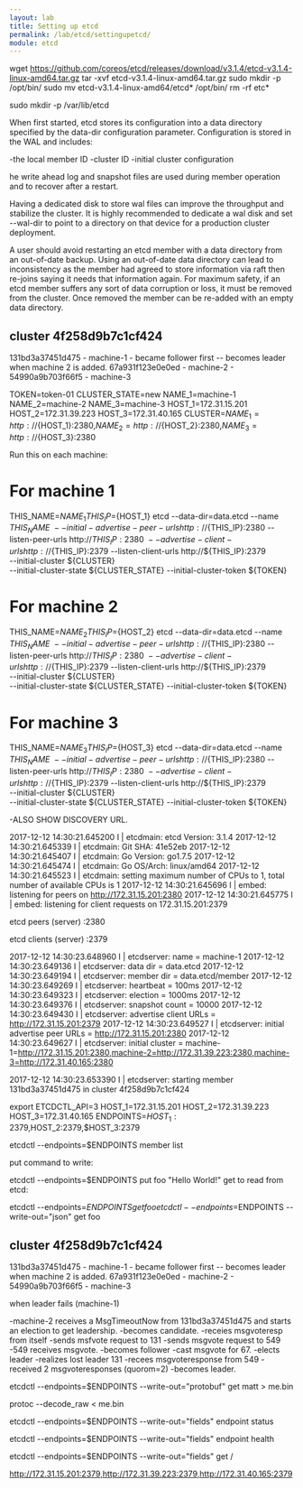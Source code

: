 ```yaml
---
layout: lab
title: Setting up etcd
permalink: /lab/etcd/settingupetcd/
module: etcd
---
```



wget https://github.com/coreos/etcd/releases/download/v3.1.4/etcd-v3.1.4-linux-amd64.tar.gz
tar -xvf etcd-v3.1.4-linux-amd64.tar.gz
sudo mkdir -p /opt/bin/
sudo mv etcd-v3.1.4-linux-amd64/etcd* /opt/bin/
rm -rf etc*

sudo mkdir -p /var/lib/etcd



When first started, etcd stores its configuration into a data directory specified by the data-dir configuration parameter. Configuration is stored in the WAL and includes:

-the local member ID
-cluster ID
-initial cluster configuration

he write ahead log and snapshot files are used during member operation and to recover after a restart.

Having a dedicated disk to store wal files can improve the throughput and stabilize the cluster. It is highly recommended to dedicate a wal disk and set --wal-dir to point to a directory on that device for a production cluster deployment.


A user should avoid restarting an etcd member with a data directory from an out-of-date backup. Using an out-of-date data directory can lead to inconsistency as the member had agreed to store information via raft then re-joins saying it needs that information again. For maximum safety, if an etcd member suffers any sort of data corruption or loss, it must be removed from the cluster. Once removed the member can be re-added with an empty data directory.



cluster 4f258d9b7c1cf424
------------------------------------
131bd3a37451d475 - machine-1   - became follower first -- becomes leader when machine 2 is added.
67a931f123e0e0ed - machine-2 -
54990a9b703f66f5 - machine-3








TOKEN=token-01
CLUSTER_STATE=new
NAME_1=machine-1
NAME_2=machine-2
NAME_3=machine-3
HOST_1=172.31.15.201
HOST_2=172.31.39.223
HOST_3=172.31.40.165
CLUSTER=${NAME_1}=http://${HOST_1}:2380,${NAME_2}=http://${HOST_2}:2380,${NAME_3}=http://${HOST_3}:2380




Run this on each machine:

# For machine 1
THIS_NAME=${NAME_1}
THIS_IP=${HOST_1}
etcd --data-dir=data.etcd --name ${THIS_NAME} \
	--initial-advertise-peer-urls http://${THIS_IP}:2380 --listen-peer-urls http://${THIS_IP}:2380 \
	--advertise-client-urls http://${THIS_IP}:2379 --listen-client-urls http://${THIS_IP}:2379 \
	--initial-cluster ${CLUSTER} \
	--initial-cluster-state ${CLUSTER_STATE} --initial-cluster-token ${TOKEN}

# For machine 2
THIS_NAME=${NAME_2}
THIS_IP=${HOST_2}
etcd --data-dir=data.etcd --name ${THIS_NAME} \
	--initial-advertise-peer-urls http://${THIS_IP}:2380 --listen-peer-urls http://${THIS_IP}:2380 \
	--advertise-client-urls http://${THIS_IP}:2379 --listen-client-urls http://${THIS_IP}:2379 \
	--initial-cluster ${CLUSTER} \
	--initial-cluster-state ${CLUSTER_STATE} --initial-cluster-token ${TOKEN}

# For machine 3
THIS_NAME=${NAME_3}
THIS_IP=${HOST_3}
etcd --data-dir=data.etcd --name ${THIS_NAME} \
	--initial-advertise-peer-urls http://${THIS_IP}:2380 --listen-peer-urls http://${THIS_IP}:2380 \
	--advertise-client-urls http://${THIS_IP}:2379 --listen-client-urls http://${THIS_IP}:2379 \
	--initial-cluster ${CLUSTER} \
	--initial-cluster-state ${CLUSTER_STATE} --initial-cluster-token ${TOKEN}




-ALSO SHOW DISCOVERY URL.



2017-12-12 14:30:21.645200 I | etcdmain: etcd Version: 3.1.4
2017-12-12 14:30:21.645339 I | etcdmain: Git SHA: 41e52eb
2017-12-12 14:30:21.645407 I | etcdmain: Go Version: go1.7.5
2017-12-12 14:30:21.645474 I | etcdmain: Go OS/Arch: linux/amd64
2017-12-12 14:30:21.645523 I | etcdmain: setting maximum number of CPUs to 1, total number of available CPUs is 1
2017-12-12 14:30:21.645696 I | embed: listening for peers on http://172.31.15.201:2380
2017-12-12 14:30:21.645775 I | embed: listening for client requests on 172.31.15.201:2379




etcd peers (server) :2380


etcd clients (server) :2379



2017-12-12 14:30:23.648960 I | etcdserver: name = machine-1
2017-12-12 14:30:23.649136 I | etcdserver: data dir = data.etcd
2017-12-12 14:30:23.649194 I | etcdserver: member dir = data.etcd/member
2017-12-12 14:30:23.649269 I | etcdserver: heartbeat = 100ms
2017-12-12 14:30:23.649323 I | etcdserver: election = 1000ms
2017-12-12 14:30:23.649376 I | etcdserver: snapshot count = 10000
2017-12-12 14:30:23.649430 I | etcdserver: advertise client URLs = http://172.31.15.201:2379
2017-12-12 14:30:23.649527 I | etcdserver: initial advertise peer URLs = http://172.31.15.201:2380
2017-12-12 14:30:23.649627 I | etcdserver: initial cluster = machine-1=http://172.31.15.201:2380,machine-2=http://172.31.39.223:2380,machine-3=http://172.31.40.165:2380




2017-12-12 14:30:23.653390 I | etcdserver: starting member 131bd3a37451d475 in cluster 4f258d9b7c1cf424



export ETCDCTL_API=3
HOST_1=172.31.15.201
HOST_2=172.31.39.223
HOST_3=172.31.40.165
ENDPOINTS=$HOST_1:2379,$HOST_2:2379,$HOST_3:2379

etcdctl --endpoints=$ENDPOINTS member list

put command to write:

etcdctl --endpoints=$ENDPOINTS put foo "Hello World!"
get to read from etcd:

etcdctl --endpoints=$ENDPOINTS get foo
etcdctl --endpoints=$ENDPOINTS --write-out="json" get foo





cluster 4f258d9b7c1cf424
------------------------------------
131bd3a37451d475 - machine-1   - became follower first -- becomes leader when machine 2 is added.
67a931f123e0e0ed - machine-2 -
54990a9b703f66f5 - machine-3




when leader fails (machine-1)

-machine-2 receives a MsgTimeoutNow from 131bd3a37451d475 and starts an election to get leadership.
-becomes candidate.
-receies msgvoteresp from itself
-sends msfvote request to 131
-sends msgvote request to 549
          -549 receives msgvote.
           -becomes follower
           -cast msgvote for 67.
           -elects leader
-realizes lost leader 131
-recees msgvoteresponse from 549
-received 2 msgvoteresponses (quorom=2)
-becomes leader.


 etcdctl --endpoints=$ENDPOINTS --write-out="protobuf" get matt > me.bin



 protoc --decode_raw < me.bin

  etcdctl --endpoints=$ENDPOINTS --write-out="fields" endpoint status


  etcdctl --endpoints=$ENDPOINTS --write-out="fields" endpoint health


   etcdctl --endpoints=$ENDPOINTS --write-out="fields" get /

   http://172.31.15.201:2379,http://172.31.39.223:2379,http://172.31.40.165:2379
